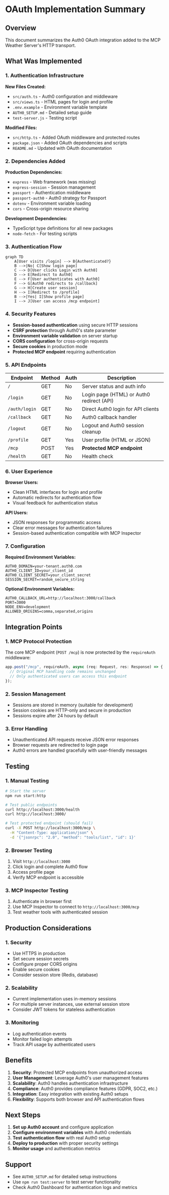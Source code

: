# OAuth Implementation Summary

## Overview

This document summarizes the Auth0 OAuth integration added to the MCP Weather Server's HTTP transport.

## What Was Implemented

### 1. Authentication Infrastructure

**New Files Created:**
- `src/auth.ts` - Auth0 configuration and middleware
- `src/views.ts` - HTML pages for login and profile
- `.env.example` - Environment variable template
- `AUTH0_SETUP.md` - Detailed setup guide
- `test-server.js` - Testing script

**Modified Files:**
- `src/http.ts` - Added OAuth middleware and protected routes
- `package.json` - Added OAuth dependencies and scripts
- `README.md` - Updated with OAuth documentation

### 2. Dependencies Added

**Production Dependencies:**
- `express` - Web framework (was missing)
- `express-session` - Session management
- `passport` - Authentication middleware
- `passport-auth0` - Auth0 strategy for Passport
- `dotenv` - Environment variable loading
- `cors` - Cross-origin resource sharing

**Development Dependencies:**
- TypeScript type definitions for all new packages
- `node-fetch` - For testing scripts

### 3. Authentication Flow

```mermaid
graph TD
    A[User visits /login] --> B{Authenticated?}
    B -->|No| C[Show login page]
    C --> D[User clicks Login with Auth0]
    D --> E[Redirect to Auth0]
    E --> F[User authenticates with Auth0]
    F --> G[Auth0 redirects to /callback]
    G --> H[Create user session]
    H --> I[Redirect to /profile]
    B -->|Yes| I[Show profile page]
    I --> J[User can access /mcp endpoint]
```

### 4. Security Features

- **Session-based authentication** using secure HTTP sessions
- **CSRF protection** through Auth0's state parameter
- **Environment variable validation** on server startup
- **CORS configuration** for cross-origin requests
- **Secure cookies** in production mode
- **Protected MCP endpoint** requiring authentication

### 5. API Endpoints

| Endpoint | Method | Auth | Description |
|----------|--------|------|-------------|
| `/` | GET | No | Server status and auth info |
| `/login` | GET | No | Login page (HTML) or Auth0 redirect (API) |
| `/auth/login` | GET | No | Direct Auth0 login for API clients |
| `/callback` | GET | No | Auth0 callback handler |
| `/logout` | GET | No | Logout and Auth0 session cleanup |
| `/profile` | GET | Yes | User profile (HTML or JSON) |
| `/mcp` | POST | Yes | **Protected MCP endpoint** |
| `/health` | GET | No | Health check |

### 6. User Experience

**Browser Users:**
- Clean HTML interfaces for login and profile
- Automatic redirects for authentication flow
- Visual feedback for authentication status

**API Users:**
- JSON responses for programmatic access
- Clear error messages for authentication failures
- Session-based authentication compatible with MCP Inspector

### 7. Configuration

**Required Environment Variables:**
```env
AUTH0_DOMAIN=your-tenant.auth0.com
AUTH0_CLIENT_ID=your_client_id
AUTH0_CLIENT_SECRET=your_client_secret
SESSION_SECRET=random_secure_string
```

**Optional Environment Variables:**
```env
AUTH0_CALLBACK_URL=http://localhost:3000/callback
PORT=3000
NODE_ENV=development
ALLOWED_ORIGINS=comma,separated,origins
```

## Integration Points

### 1. MCP Protocol Protection

The core MCP endpoint (`POST /mcp`) is now protected by the `requireAuth` middleware:

```typescript
app.post("/mcp", requireAuth, async (req: Request, res: Response) => {
  // Original MCP handling code remains unchanged
  // Only authenticated users can access this endpoint
});
```

### 2. Session Management

- Sessions are stored in memory (suitable for development)
- Session cookies are HTTP-only and secure in production
- Sessions expire after 24 hours by default

### 3. Error Handling

- Unauthenticated API requests receive JSON error responses
- Browser requests are redirected to login page
- Auth0 errors are handled gracefully with user-friendly messages

## Testing

### 1. Manual Testing

```bash
# Start the server
npm run start:http

# Test public endpoints
curl http://localhost:3000/health
curl http://localhost:3000/

# Test protected endpoint (should fail)
curl -X POST http://localhost:3000/mcp \
  -H "Content-Type: application/json" \
  -d '{"jsonrpc": "2.0", "method": "tools/list", "id": 1}'
```

### 2. Browser Testing

1. Visit `http://localhost:3000`
2. Click login and complete Auth0 flow
3. Access profile page
4. Verify MCP endpoint is accessible

### 3. MCP Inspector Testing

1. Authenticate in browser first
2. Use MCP Inspector to connect to `http://localhost:3000/mcp`
3. Test weather tools with authenticated session

## Production Considerations

### 1. Security

- Use HTTPS in production
- Set secure session secrets
- Configure proper CORS origins
- Enable secure cookies
- Consider session store (Redis, database)

### 2. Scalability

- Current implementation uses in-memory sessions
- For multiple server instances, use external session store
- Consider JWT tokens for stateless authentication

### 3. Monitoring

- Log authentication events
- Monitor failed login attempts
- Track API usage by authenticated users

## Benefits

1. **Security**: Protected MCP endpoints from unauthorized access
2. **User Management**: Leverage Auth0's user management features
3. **Scalability**: Auth0 handles authentication infrastructure
4. **Compliance**: Auth0 provides compliance features (GDPR, SOC2, etc.)
5. **Integration**: Easy integration with existing Auth0 setups
6. **Flexibility**: Supports both browser and API authentication flows

## Next Steps

1. **Set up Auth0 account** and configure application
2. **Configure environment variables** with Auth0 credentials
3. **Test authentication flow** with real Auth0 setup
4. **Deploy to production** with proper security settings
5. **Monitor usage** and authentication metrics

## Support

- See `AUTH0_SETUP.md` for detailed setup instructions
- Use `npm run test:server` to test server functionality
- Check Auth0 Dashboard for authentication logs and metrics